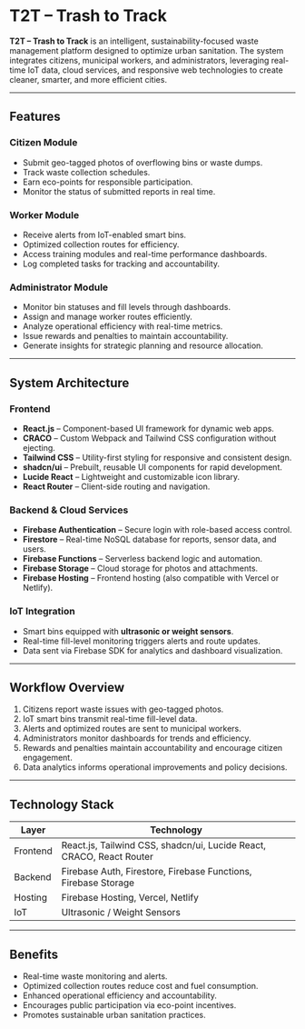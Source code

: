 # T2T – Trash to Track

**T2T – Trash to Track** is an intelligent, sustainability-focused waste management platform designed to optimize urban sanitation. The system integrates citizens, municipal workers, and administrators, leveraging real-time IoT data, cloud services, and responsive web technologies to create cleaner, smarter, and more efficient cities.

---

## Features

### Citizen Module
- Submit geo-tagged photos of overflowing bins or waste dumps.  
- Track waste collection schedules.  
- Earn eco-points for responsible participation.  
- Monitor the status of submitted reports in real time.  

### Worker Module
- Receive alerts from IoT-enabled smart bins.  
- Optimized collection routes for efficiency.  
- Access training modules and real-time performance dashboards.  
- Log completed tasks for tracking and accountability.  

### Administrator Module
- Monitor bin statuses and fill levels through dashboards.  
- Assign and manage worker routes efficiently.  
- Analyze operational efficiency with real-time metrics.  
- Issue rewards and penalties to maintain accountability.  
- Generate insights for strategic planning and resource allocation.  

---

## System Architecture

### Frontend
- **React.js** – Component-based UI framework for dynamic web apps.  
- **CRACO** – Custom Webpack and Tailwind CSS configuration without ejecting.  
- **Tailwind CSS** – Utility-first styling for responsive and consistent design.  
- **shadcn/ui** – Prebuilt, reusable UI components for rapid development.  
- **Lucide React** – Lightweight and customizable icon library.  
- **React Router** – Client-side routing and navigation.  

### Backend & Cloud Services
- **Firebase Authentication** – Secure login with role-based access control.  
- **Firestore** – Real-time NoSQL database for reports, sensor data, and users.  
- **Firebase Functions** – Serverless backend logic and automation.  
- **Firebase Storage** – Cloud storage for photos and attachments.  
- **Firebase Hosting** – Frontend hosting (also compatible with Vercel or Netlify).  

### IoT Integration
- Smart bins equipped with **ultrasonic or weight sensors**.  
- Real-time fill-level monitoring triggers alerts and route updates.  
- Data sent via Firebase SDK for analytics and dashboard visualization.  

---

## Workflow Overview
1. Citizens report waste issues with geo-tagged photos.  
2. IoT smart bins transmit real-time fill-level data.  
3. Alerts and optimized routes are sent to municipal workers.  
4. Administrators monitor dashboards for trends and efficiency.  
5. Rewards and penalties maintain accountability and encourage citizen engagement.  
6. Data analytics informs operational improvements and policy decisions.  

---

## Technology Stack

| Layer      | Technology |
|------------|-----------|
| Frontend   | React.js, Tailwind CSS, shadcn/ui, Lucide React, CRACO, React Router |
| Backend    | Firebase Auth, Firestore, Firebase Functions, Firebase Storage |
| Hosting    | Firebase Hosting, Vercel, Netlify |
| IoT        | Ultrasonic / Weight Sensors |

---

## Benefits
- Real-time waste monitoring and alerts.  
- Optimized collection routes reduce cost and fuel consumption.  
- Enhanced operational efficiency and accountability.  
- Encourages public participation via eco-point incentives.  
- Promotes sustainable urban sanitation practices.  
